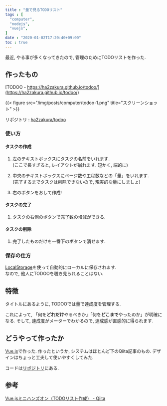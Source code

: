 ```yaml
---
title : "量で見るTODOリスト"
tags : [
  "computer",
  "nodejs",
  "vuejs",
]
date : "2020-01-02T17:20:40+09:00"
toc : true
---
```


最近, やる事が多くなってきたので, 管理のためにTODOリストを作った. 
<!--more-->


## 作ったもの

[TODOO - https://ha2zakura.github.io/todoo/](https://ha2zakura.github.io/todoo/)

{{< figure src="/img/posts/computer/todoo-1.png" title="スクリーンショット" >}}

リポジトリ : [ha2zakura/todoo](https://github.com/ha2zakura/todoo)

### 使い方

#### タスクの作成

1. 左のテキストボックスにタスクの名前をいれます.   
(ここで長すぎると, レイアウトが崩れます. 短かく, 端的に)

1. 中央のテキストボックスにページ数や工程数などの「量」をいれます.   
(完了するまでタスクは削除できないので, 現実的な量にしましょ)

1. 右のボタンをおして作成!

#### タスクの完了

1. タスクの右側のボタンで完了数の増減ができる. 

#### タスクの削除

1. 完了したものだけを一番下のボタンで消せます. 

### 保存の仕方

[LocalStorage](https://www.w3schools.com/html/html5_webstorage.asp)を使って自動的にローカルに保存されます.   
なので, 他人にTODOOを覗き見られることはない. 


## 特徴

タイトルにあるように, TODOOでは量で達成度を管理する. 

これによって, 「何を**どれだけ**やるべきか」「何を**どこまで**やったのか」が明確になる. そして, 達成度がメーターでわかるので, 達成感が直感的に得られます. 

## どうやって作ったか

[Vue.js](https://vuejs.org/)で作った. 作ったというか, システムはほとんど下のQiita記事のもの. デザインはちょっと工夫して使いやすくしてみた. 

コードは[リポジトリ](https://github.com/ha2zakura/todoo)にある. 

## 参考

[Vue.jsミニハンズオン（TODOリスト作成） - Qiita](https://qiita.com/moonglows76/items/358ef3cd1566c38ece3a)

